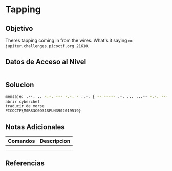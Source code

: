 # Tapping
## Objetivo
Theres tapping coming in from the wires. What's it saying `nc jupiter.challenges.picoctf.org 21610`.
## Datos de Acceso al Nivel
```
```
## Solucion
```Bash
mensaje: .--. .. -.-. --- -.-. - ..-. { -- ----- .-. ... ...-- -.-. ----- -.. ...-- .---- ... ..-. ..- -. ...-- ----. ----- ..--- ----- .---- ----. ..... .---- ----. } 
abrir cyberchef
traducir de morse
PICOCTF{M0RS3C0D31SFUN3902019519}


```
## Notas Adicionales
|**Comandos**|**Descripcion**|
|--------|-------------|
|||
|||
## Referencias

